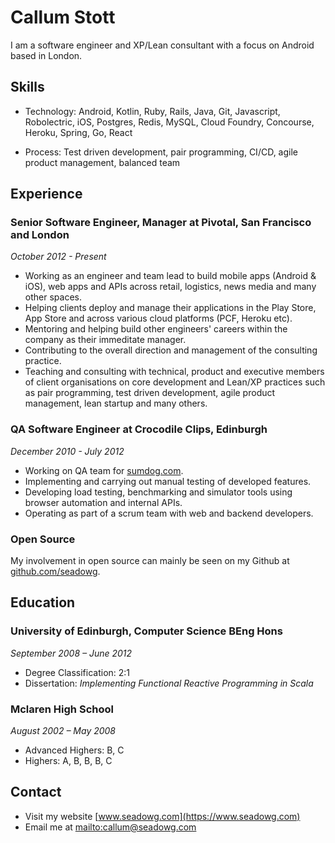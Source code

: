 # Callum Stott

I am a software engineer and XP/Lean consultant with a focus on Android based in London.

## Skills

* Technology: Android, Kotlin, Ruby, Rails, Java, Git,
Javascript, Robolectric, iOS, Postgres, Redis, MySQL,
Cloud Foundry, Concourse, Heroku, Spring, Go, React

* Process: Test driven development, pair programming, CI/CD, agile product management, balanced team

## Experience

### Senior Software Engineer, Manager at Pivotal, San Francisco and London

*October 2012 - Present*

* Working as an engineer and team lead to build mobile apps (Android & iOS), web apps and APIs across retail, logistics, news media and many other spaces.
* Helping clients deploy and manage their applications in the Play Store, App Store and across
various cloud platforms (PCF, Heroku etc).
* Mentoring and helping build other engineers' careers within
the company as their immeditate manager.
* Contributing to the overall direction and management of
the consulting practice.
* Teaching and consulting with technical, product and
executive members of client organisations on core
development and Lean/XP practices such as pair programming,
test driven development, agile product management, lean startup and
many others.

### QA Software Engineer at Crocodile Clips, Edinburgh

*December 2010 - July 2012*

* Working on QA team for [sumdog.com](http://sumdog.com).
* Implementing and carrying out manual testing of
developed features.
* Developing load testing, benchmarking and simulator
tools using
browser automation and internal APIs.
* Operating as part of a scrum team with web and backend
developers.

### Open Source

My involvement in open source can mainly be seen on my
Github at
[github.com/seadowg](http://github.com/seadowg).

## Education

### University of Edinburgh, Computer Science BEng Hons

*September 2008 – June 2012*

* Degree Classification: 2:1
* Dissertation: *Implementing Functional Reactive
Programming in Scala*

### Mclaren High School

*August 2002 – May 2008*

* Advanced Highers: B, C
* Highers: A, B, B, B, C

## Contact

* Visit my website [www.seadowg.com](https://www.seadowg.com)
* Email me at <mailto:callum@seadowg.com>
